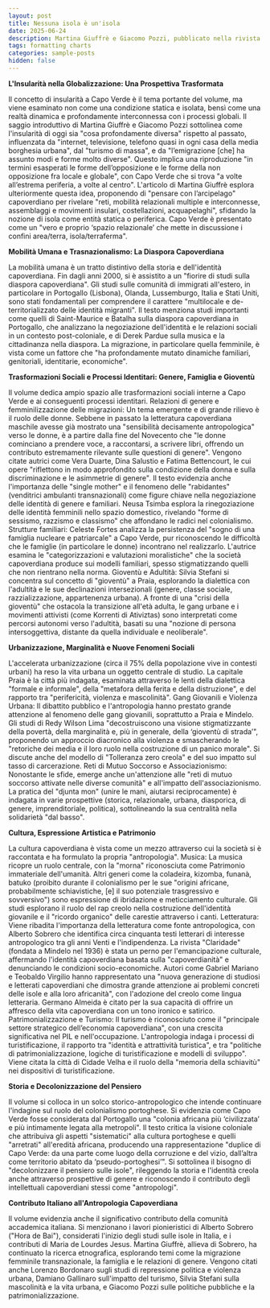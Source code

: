 ```yaml
---
layout: post
title: Nessuna isola è un'isola
date: 2025-06-24 
description: Martina Giuffrè e Giacomo Pozzi, pubblicato nella rivista "LARES" (Anno LXXXIX n. 3, Settembre-Dicembre 2023)
tags: formatting charts
categories: sample-posts
hidden: false
---
```



**L'Insularità nella Globalizzazione: Una Prospettiva Trasformata**

Il concetto di insularità a Capo Verde è il tema portante del volume, ma viene esaminato non come una condizione statica e isolata, bensì come una realtà dinamica e profondamente interconnessa con i processi globali. Il saggio introduttivo di Martina Giuffrè e Giacomo Pozzi sottolinea come l'insularità di oggi sia "cosa profondamente diversa" rispetto al passato, influenzata da "internet, televisione, telefono quasi in ogni casa della media borghesia urbana", dal "turismo di massa", e da "l’emigrazione [che] ha assunto modi e forme molto diverse". Questo implica una riproduzione "in termini esasperati le forme dell’opposizione e le forme della non opposizione fra locale e globale", con Capo Verde che si trova "a volte all’estrema periferia, a volte al centro".
L'articolo di Martina Giuffrè esplora ulteriormente questa idea, proponendo di "pensare con l’arcipelago" capoverdiano per rivelare "reti, mobilità relazionali multiple e interconnesse, assemblaggi e movimenti insulari, costellazioni, acquapelaghi", sfidando la nozione di isola come entità statica o periferica. Capo Verde è presentato come un "vero e proprio ‘spazio relazionale’ che mette in discussione i confini area/terra, isola/terraferma".

**Mobilità Umana e Trasnazionalismo: La Diaspora Capoverdiana**

La mobilità umana è un tratto distintivo della storia e dell'identità capoverdiana. Fin dagli anni 2000, si è assistito a un "fiorire di studi sulla diaspora capoverdiana". Gli studi sulle comunità di immigrati all'estero, in particolare in Portogallo (Lisbona), Olanda, Lussemburgo, Italia e Stati Uniti, sono stati fondamentali per comprendere il carattere "multilocale e de-territorializzato delle identità migranti".
Il testo menziona studi importanti come quelli di Saint-Maurice e Batalha sulla diaspora capoverdiana in Portogallo, che analizzano la negoziazione dell'identità e le relazioni sociali in un contesto post-coloniale, e di Derek Pardue sulla musica e la cittadinanza nella diaspora. La migrazione, in particolare quella femminile, è vista come un fattore che "ha profondamente mutato dinamiche familiari, genitoriali, identitarie, economiche".

**Trasformazioni Sociali e Processi Identitari: Genere, Famiglia e Gioventù**

Il volume dedica ampio spazio alle trasformazioni sociali interne a Capo Verde e ai conseguenti processi identitari.
Relazioni di genere e femminilizzazione delle migrazioni: Un tema emergente e di grande rilievo è il ruolo delle donne. Sebbene in passato la letteratura capoverdiana maschile avesse già mostrato una "sensibilità decisamente antropologica" verso le donne, è a partire dalla fine del Novecento che "le donne cominciano a prendere voce, a raccontarsi, a scrivere libri, offrendo un contributo estremamente rilevante sulle questioni di genere". Vengono citate autrici come Vera Duarte, Dina Salustio e Fatima Bettencourt, le cui opere "riflettono in modo approfondito sulla condizione della donna e sulla discriminazione e le asimmetrie di genere". Il testo evidenzia anche l'importanza delle "single mother" e il fenomeno delle "rabidantes" (venditrici ambulanti transnazionali) come figure chiave nella negoziazione delle identità di genere e familiari. Neusa Tsimba esplora la rinegoziazione delle identità femminili nello spazio domestico, rivelando "forme di sessismo, razzismo e classismo" che affondano le radici nel colonialismo.
Strutture familiari: Celeste Fortes analizza la persistenza del "sogno di una famiglia nucleare e patriarcale" a Capo Verde, pur riconoscendo le difficoltà che le famiglie (in particolare le donne) incontrano nel realizzarlo. L'autrice esamina le "categorizzazioni e valutazioni moralistiche" che la società capoverdiana produce sui modelli familiari, spesso stigmatizzando quelli che non rientrano nella norma.
Gioventù e Adultità: Silvia Stefani si concentra sul concetto di "gioventù" a Praia, esplorando la dialettica con l'adultità e le sue declinazioni intersezionali (genere, classe sociale, razzializzazione, appartenenza urbana). A fronte di una "crisi della gioventù" che ostacola la transizione all'età adulta, le gang urbane e i movimenti attivisti (come Korrenti di Ativiztas) sono interpretati come percorsi autonomi verso l'adultità, basati su una "nozione di persona intersoggettiva, distante da quella individuale e neoliberale".

**Urbanizzazione, Marginalità e Nuove Fenomeni Sociali**

L'accelerata urbanizzazione (circa il 75% della popolazione vive in contesti urbani) ha reso la vita urbana un oggetto centrale di studio. La capitale Praia è la città più indagata, esaminata attraverso le lenti della dialettica "formale e informale", della "metafora della ferita e della distruzione", e del rapporto tra "perifericità, violenza e mascolinità".
Gang Giovanili e Violenza Urbana: Il dibattito pubblico e l'antropologia hanno prestato grande attenzione al fenomeno delle gang giovanili, soprattutto a Praia e Mindelo. Gli studi di Redy Wilson Lima "decostruiscono una visione stigmatizzante della povertà, della marginalità e, più in generale, della ‘gioventù di strada’", proponendo un approccio diacronico alla violenza e smascherando le "retoriche dei media e il loro ruolo nella costruzione di un panico morale". Si discute anche del modello di "Tolleranza zero creola" e del suo impatto sul tasso di carcerazione.
Reti di Mutuo Soccorso e Associazionismo: Nonostante le sfide, emerge anche un'attenzione alle "reti di mutuo soccorso attivate nelle diverse comunità" e all'impatto dell'associazionismo. La pratica del "djunta mon" (unire le mani, aiutarsi reciprocamente) è indagata in varie prospettive (storica, relazionale, urbana, diasporica, di genere, imprenditoriale, politica), sottolineando la sua centralità nella solidarietà "dal basso".

**Cultura, Espressione Artistica e Patrimonio**

La cultura capoverdiana è vista come un mezzo attraverso cui la società si è raccontata e ha formulato la propria "antropologia".
Musica: La musica ricopre un ruolo centrale, con la "morna" riconosciuta come Patrimonio immateriale dell'umanità. Altri generi come la coladeira, kizomba, funanà, batuko (proibito durante il colonialismo per le sue "origini africane, probabilmente schiavistiche, [e] il suo potenziale trasgressivo e sovversivo") sono espressione di ibridazione e meticciamento culturale. Gli studi esplorano il ruolo del rap creolo nella costruzione dell'identità giovanile e il "ricordo organico" delle carestie attraverso i canti.
Letteratura: Viene ribadita l'importanza della letteratura come fonte antropologica, con Alberto Sobrero che identifica circa cinquanta testi letterari di interesse antropologico tra gli anni Venti e l'indipendenza. La rivista "Claridade" (fondata a Mindelo nel 1936) è stata un perno per l'emancipazione culturale, affermando l'identità capoverdiana basata sulla "capoverdianità" e denunciando le condizioni socio-economiche. Autori come Gabriel Mariano e Teobaldo Virgilio hanno rappresentato una "nuova generazione di studiosi e letterati capoverdiani che dimostra grande attenzione ai problemi concreti delle isole e alla loro africanità", con l'adozione del creolo come lingua letteraria. Germano Almeida è citato per la sua capacità di offrire un affresco della vita capoverdiana con un tono ironico e satirico.
Patrimonializzazione e Turismo: Il turismo è riconosciuto come il "principale settore strategico dell’economia capoverdiana", con una crescita significativa nel PIL e nell'occupazione. L'antropologia indaga i processi di turistificazione, il rapporto tra "identità e attrattività turistica", e tra "politiche di patrimonializzazione, logiche di turistificazione e modelli di sviluppo". Viene citata la città di Cidade Velha e il ruolo della "memoria della schiavitù" nei dispositivi di turistificazione.

**Storia e Decolonizzazione del Pensiero**

Il volume si colloca in un solco storico-antropologico che intende continuare l'indagine sul ruolo del colonialismo portoghese. Si evidenzia come Capo Verde fosse considerata dal Portogallo una "colonia africana più ‘civilizzata’ e più intimamente legata alla metropoli". Il testo critica la visione coloniale che attribuiva gli aspetti "sistematici" alla cultura portoghese e quelli "arretrati" all'eredità africana, producendo una rappresentazione "duplice di Capo Verde: da una parte come luogo della corruzione e del vizio, dall’altra come territorio abitato da ‘pseudo-portoghesi’".
Si sottolinea il bisogno di "decolonizzare il pensiero sulle isole", rileggendo la storia e l'identità creola anche attraverso prospettive di genere e riconoscendo il contributo degli intellettuali capoverdiani stessi come "antropologi".

**Contributo Italiano all'Antropologia Capoverdiana**

Il volume evidenzia anche il significativo contributo della comunità accademica italiana. Si menzionano i lavori pionieristici di Alberto Sobrero ("Hora de Bai"), considerati l'inizio degli studi sulle isole in Italia, e i contributi di Maria de Lourdes Jesus. Martina Giuffrè, allieva di Sobrero, ha continuato la ricerca etnografica, esplorando temi come la migrazione femminile transnazionale, la famiglia e le relazioni di genere. Vengono citati anche Lorenzo Bordonaro sugli studi di repressione politica e violenza urbana, Damiano Gallinaro sull'impatto del turismo, Silvia Stefani sulla mascolinità e la vita urbana, e Giacomo Pozzi sulle politiche pubbliche e la patrimonializzazione.
